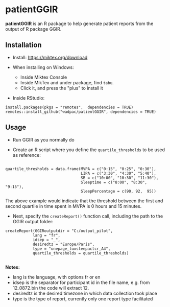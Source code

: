 # patientGGIR

**patientGGIR** is an R package to help generate patient reports from the output of R package GGIR.

## Installation

- Install: https://miktex.org/download
- When installing on Windows:
  - Inside Miktex Console
  - Inside MikTex and under package, find `tabu`.
  - Click it, and press the "plus" to install it
  
- Inside RStudio:
  
```
install.packages(pkgs = "remotes",  dependencies = TRUE)
remotes::install_github("wadpac/patientGGIR", dependencies = TRUE)
```

## Usage

- Run GGIR as you normally do

- Create an R script where you define the `quartile_thresholds` to be used as reference:

```

quartile_thresholds = data.frame(MVPA = c("0:15", "0:25", "0:30"),
                                 LIPA = c("3:30", "4:30", "5:40"),
                                 SB = c("10:00", "10:30", "11:30"),
                                 Sleeptime = c("8:00", "8:30", "9:15"),
                                 SleepPercentage = c(90, 92,  95))
```

The above example would indicate that the threshold between the first and second quartile in time spent
in MVPA is 0 hours and 15 minutes.

- Next, specify the `createReport()` function call, including the path to the GGIR output folder:
```
createReport(GGIRoutputdir = "C:/output_pilot",
            lang = "fr",
            idsep = "_",
            desiredtz = "Europe/Paris",
            type = "onepage_luxsleepactcr_A4",
            quartile_thresholds = quartile_thresholds)
          
```

**Notes:**

- lang is the language, with options fr or en
- idsep is the separator for participant id in the file name, e.g. from 12_0872.bin the code will extract 12.
- desiredtz is the desired timezone in which data collection took place
- type is the type of report, currently only one report type facilitated